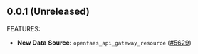 ## 0.0.1 (Unreleased)

FEATURES:

* **New Data Source:** `openfaas_api_gateway_resource` ([#5629](https://github.com/terraform-providers/terraform-provider-openfaas/issues/5629))
